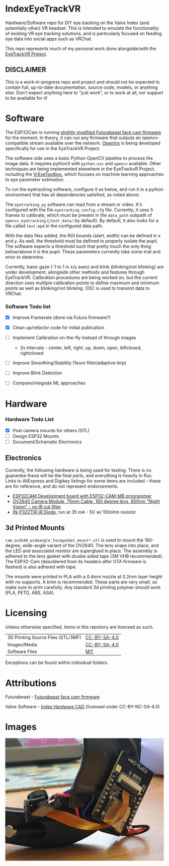 # IndexEyeTrackVR
Hardware/Software repo for DIY eye tracking on the Valve Index (and potentially other) VR headset. This is intended to emulate the functionality of existing VR eye tracking solutions, and is particularly focused on feeding eye data into social apps such as VRChat.

This repo represents much of my personal work done alongside/with the [EyeTrackVR Project](https://github.com/RedHawk989/EyeTrackVR).

## **DISCLAIMER**
This is a *work-in-progress* repo and project and should not be expected to contain full, up-to-date documentation, source code, models, or anything else. Don't expect anything here to "just work", or to work at all, nor support to be available for it!

# Software
The ESP32Cam is running [slightly modified Futurabeast face cam firmware](https://github.com/rrazgriz/futura-face-cam) for the moment. In theory, it can run any firmware that outputs an opencv-compatible stream available over the network. [OpenIris](https://github.com/lorow/OpenIris) is being developed specifically for use in the EyeTrackVR Project.

The software side uses a basic Python OpenCV pipeline to process the image data. It requires python3 with `python-osc` and `opencv` available. Other techniques are being implemented elsewhere in the EyeTrackvR Project, including the [VrEyeToolbox](https://github.com/SummerSigh/VrEyeToolbox), which focuses on machine learning approaches to eye parameter estimation.

To run the eyetracking software, configure it as below, and run it in a python environment that has all dependencies satisfied, as noted above. 

The `eyetracking_py` software can read from a stream or video. It's configured with the file `eyetracking_config.cfg` file. Currently, it uses 5 frames to calibrate, which must be present in the `data_path` subpath of `opencv_eyetracking` (`/test_data/` by default). By default, it also looks for a file called `test.mp4` in the configured data path. 

With the data files added, the ROI bounds (start, width) can be defined in x and y. As well, the threshold must be defined to properly isolate the pupil. The software expects a threshold such that pretty much the only thing below/above it is the pupil. These parameters currently take some trial and error to determine. 

Currently, basic gaze (-1 to 1 in x/y axes) and blink (blinking/not blinking) are under development, alongside other methods and features through EyeTrackVR. Calibration procedures are being worked on, but the current direction uses multiple calibration points to define maximum and minimum points as well as blinking/not blinking. OSC is used to transmit data to VRChat.


### Software Todo list
- [x] Improve Framerate (done via Futura firmware?)
- [x] Clean up/refactor code for initial publication
- [ ] Implement Calibration on-the-fly instead of through images
  - 2s intervals - center, left, right, up, down, open, leftclosed, rightclosed
- [ ] Improve Smoothing/Stability (1euro filter/adaptive lerp)
- [ ] Improve Blink Detection
- [ ] Compare/integrate ML approaches


# Hardware
### Hardware Todo List
- [x] Post camera mounts for others (STL)
- [ ] Design ESP32 Mounts
- [ ] Document/Schematic Electronics

## Electronics
Currently, the following hardware is being used for testing. There is no guarantee these will be the final parts, and everything is heavily in flux. Links to AliExpress and Digikey listings for some items are included - these are for reference, and do not represent endorsements. 

- [ESP32CAM Development board with ESP32-CAM-MB programmer](https://www.aliexpress.com/item/1005001900359624.html)
- [OV2640 Camera Module, 75mm Cable, 160 degree lens, 850nm "Night Vision" - no IR cut filter](https://www.aliexpress.com/item/1005003040149873.html)
- [IN-P32ZTIR IR Diode](https://www.digikey.com/en/products/detail/inolux/IN-P32ZTIR/10384796), run at 35 mA - 5V w/ 100ohm resistor 

## 3d Printed Mounts
`cam_ov2640_wideangle_facegasket_mount*.stl` is used to mount the 160-degree, wide-angle variant of the OV2640. The lens snaps into place, and the LED and associated resistor are superglued in place. The assembly is adhered to the lens gasket with double sided tape (3M VHB recommended). The ESP32-Cam (desoldered from its headers after OTA firmware is flashed) is also adhered with tape. 

The mounts were printed in PLA with a 0.4mm nozzle at 0.2mm layer height with no supports. A brim is recommended. These parts are very small, so make sure to print carefully. Any standard 3d printing polymer should work (PLA, PETG, ABS, ASA).

# Licensing
Unless otherwise specified, items in this repsitory are licensed as such.

|   |   |
|---|---|
| 3D Printing Source Files (STL/3MF) | [CC-BY-SA-4.0](https://spdx.org/licenses/CC-BY-SA-4.0.html) |
| Images/Media | [CC-BY-SA-4.0](https://spdx.org/licenses/CC-BY-SA-4.0.html) |
| Software Files | [MIT](https://spdx.org/licenses/MIT.html) |


Exceptions can be found within individual folders.

# Attributions
Futurabeast - [Futurabeast face cam firmware](https://github.com/rrazgriz/futura-face-cam)

Valve Software - [Index Hardware CAD](https://github.com/ValveSoftware/IndexHardware) (licensed under CC-BY-NC-SA-4.0)

# Images
![Camera/ESP Mounting](./images/camera_esp_mounting_2022-03-22.png)
